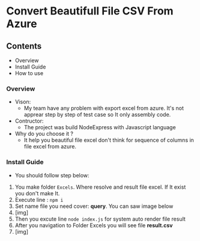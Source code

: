 # Convert Beautifull File CSV From Azure

## Contents
* Overview
* Install Guide
* How to use

### Overview
- Vison:
    - My team have any problem with export excel from azure. It's not apprear step by step of test case so It only assembly code.
- Contructor:
    - The project was build NodeExpress with Javascript language
- Why do you choose it ?
    - It help you beautiful file excel don't think for sequence of columns in file excel from azure.

### Install Guide
- You should follow step below:
1. You make folder `Excels`. Where resolve and result file excel. If It exist  you don't make It.
2. Execute line : `npm i`
3. Set name file you need cover: **query**. You can saw image below
4. [img]
5. Then you excute line `node index.js` for system auto render file result
6. After you navigation to Folder Excels you will see file **result.csv**
7. [img]
